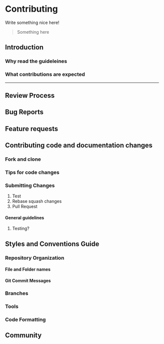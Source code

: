 <!-- TODO: CONTRIBUTING.md-->
# Contributing

Write something nice here!

> Something here

## Introduction

### Why read the guideleines

### What contributions are expected

---

## Review Process

## Bug Reports

## Feature requests

## Contributing code and documentation changes

### Fork and clone

### Tips for code changes

### Submitting Changes

 1. Test
 2. Rebase squash changes
 3. Pull Request

#### General guidelines

1. Testing?

## Styles and Conventions Guide

### Repository Organization

#### File and Folder names

#### Git Commit Messages

### Branches

### Tools

### Code Formatting

## Community
